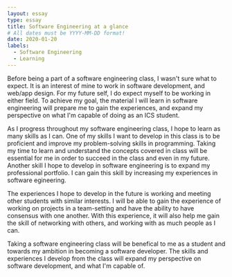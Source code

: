 ```yaml
---
layout: essay
type: essay
title: Software Engineering at a glance
# All dates must be YYYY-MM-DD format!
date: 2020-01-20
labels:
  - Software Engineering
  - Learning
---
```


  Before being a part of a software engineering class, I wasn't sure what to expect. It is an interest of mine to work in software development, and web/app design. For my future self, I do expect myself to be working in either field. To achieve my goal, the material I will learn in software engineering will prepare me to gain the experiences, and expand my perspective on what I'm capable of doing as an ICS student. 
  
  As I progress throughout my software engineering class, I hope to learn as many skills as I can. One of my skills I want to develop in this class is to be proficient and improve my problem-solving skills in programming. Taking my time to learn and understand the concepts covered in class will be essential for me in order to succeed in the class and even in my future. Another skill I hope to develop in software engineering is to expand my professional portfolio. I can gain this skill by increasing my experiences in software egineering. 
 
  The experiences I hope to develop in the future is working and meeting other students with similar interests. I will be able to gain the experience of working on projects in a team-setting and have the ability to have consensus with one another. With this experience, it will also help me gain the skill of networking with others, and working with as much people as I can. 
  
  Taking a software engineering class will be benefical to me as a student and towards my ambition in becoming a software developer. The skills and experiences I develop from the class will expand my perspective on software development, and what I'm capable of.
